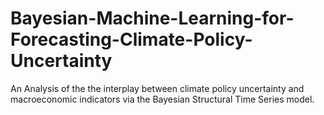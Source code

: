 # Bayesian-Machine-Learning-for-Forecasting-Climate-Policy-Uncertainty
An Analysis of the the interplay between climate policy uncertainty and macroeconomic indicators via the Bayesian Structural Time Series model.
